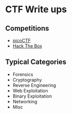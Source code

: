 # CTF Write ups
## Competitions
* [picoCTF](https://picoctf.com/)
* [Hack The Box](https://www.hackthebox.eu/)
## Typical Categories
* Forensics
* Cryptography
* Reverse Engineering
* Web Exploitation
* Binary Exploitation
* Networking
* Misc
